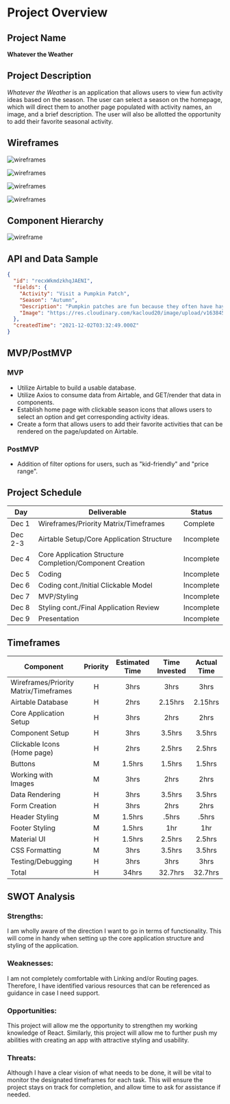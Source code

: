 # Project Overview

## Project Name

<strong>Whatever the Weather</strong>

## Project Description

<em>Whatever the Weather</em> is an application that allows users to view fun activity ideas based on the season. The user can select a season on the homepage, which will direct them to another page populated with activity names, an image, and a brief description. The user will also be allotted the opportunity to add their favorite seasonal activity.

## Wireframes

![wireframes](https://res.cloudinary.com/kacloud20/image/upload/v1638419450/Project%202/wireframe1_c2oor5.png)

![wireframes](https://res.cloudinary.com/kacloud20/image/upload/v1638419472/Project%202/wireframe2_dwp9sc.png)

![wireframes](https://res.cloudinary.com/kacloud20/image/upload/v1638419389/Project%202/mobile_wireframe1_i5mk1k.png)

![wireframes](https://res.cloudinary.com/kacloud20/image/upload/v1638419428/Project%202/mobile_wireframe2_cotygt.png)

## Component Hierarchy

![wireframe](https://res.cloudinary.com/kacloud20/image/upload/v1638422834/Project%202/comp_hierarchy_twmlmk.png)

## API and Data Sample

```json
{
  "id": "recxWkmdzkhqJAENI",
  "fields": {
    "Activity": "Visit a Pumpkin Patch",
    "Season": "Autumn",
    "Description": "Pumpkin patches are fun because they often have hayrides, a corn maze, and/or a petting zoo in addition to pumpkins.",
    "Image": "https://res.cloudinary.com/kacloud20/image/upload/v1638456840/Project%202/pumpkin-patch-2873348_640_ocdu0n.jpg"
  },
  "createdTime": "2021-12-02T03:32:49.000Z"
}
```

## MVP/PostMVP

### MVP

- Utilize Airtable to build a usable database.
- Utilize Axios to consume data from Airtable, and GET/render that data in components.
- Establish home page with clickable season icons that allows users to select an option and get corresponding activity ideas.
- Create a form that allows users to add their favorite activities that can be rendered on the page/updated on Airtable.

### PostMVP

- Addition of filter options for users, such as "kid-friendly" and "price range".

## Project Schedule

| Day     | Deliverable                                              | Status     |
| ------- | -------------------------------------------------------- | ---------- |
| Dec 1   | Wireframes/Priority Matrix/Timeframes                    | Complete   |
| Dec 2-3 | Airtable Setup/Core Application Structure                | Incomplete |
| Dec 4   | Core Application Structure Completion/Component Creation | Incomplete |
| Dec 5   | Coding                                                   | Incomplete |
| Dec 6   | Coding cont./Initial Clickable Model                     | Incomplete |
| Dec 7   | MVP/Styling                                              | Incomplete |
| Dec 8   | Styling cont./Final Application Review                   | Incomplete |
| Dec 9   | Presentation                                             | Incomplete |

## Timeframes

| Component                             | Priority | Estimated Time | Time Invested | Actual Time |
| ------------------------------------- | :------: | :------------: | :-----------: | :---------: |
| Wireframes/Priority Matrix/Timeframes |    H     |      3hrs      |     3hrs      |    3hrs     |
| Airtable Database                     |    H     |      2hrs      |    2.15hrs    |   2.15hrs   |
| Core Application Setup                |    H     |      3hrs      |     2hrs      |    2hrs     |
| Component Setup                       |    H     |      3hrs      |    3.5hrs     |   3.5hrs    |
| Clickable Icons (Home page)           |    H     |      2hrs      |    2.5hrs     |   2.5hrs    |
| Buttons                               |    M     |     1.5hrs     |    1.5hrs     |   1.5hrs    |
| Working with Images                   |    M     |      3hrs      |     2hrs      |    2hrs     |
| Data Rendering                        |    H     |      3hrs      |    3.5hrs     |   3.5hrs    |
| Form Creation                         |    H     |      3hrs      |     2hrs      |    2hrs     |
| Header Styling                        |    M     |     1.5hrs     |     .5hrs     |    .5hrs    |
| Footer Styling                        |    M     |     1.5hrs     |      1hr      |     1hr     |
| Material UI                           |    H     |     1.5hrs     |    2.5hrs     |   2.5hrs    |
| CSS Formatting                        |    M     |      3hrs      |    3.5hrs     |   3.5hrs    |
| Testing/Debugging                     |    H     |      3hrs      |     3hrs      |    3hrs     |
| Total                                 |    H     |     34hrs      |    32.7hrs    |   32.7hrs   |

## SWOT Analysis

### Strengths:

I am wholly aware of the direction I want to go in terms of functionality. This will come in handy when setting up the core application structure and styling of the application.

### Weaknesses:

I am not completely comfortable with Linking and/or Routing pages. Therefore, I have identified various resources that can be referenced as guidance in case I need support.

### Opportunities:

This project will allow me the opportunity to strengthen my working knowledge of React. Similarly, this project will allow me to further push my abilities with creating an app with attractive styling and usability.

### Threats:

Although I have a clear vision of what needs to be done, it will be vital to monitor the designated timeframes for each task. This will ensure the project stays on track for completion, and allow time to ask for assistance if needed.
